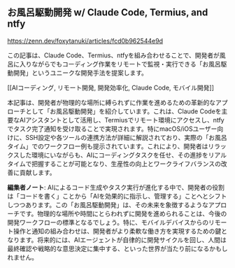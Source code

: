 ## お風呂駆動開発 w/ Claude Code, Termius, and ntfy

https://zenn.dev/foxytanuki/articles/fcd0b962544e9d

この記事は、Claude Code、Termius、ntfyを組み合わせることで、開発者が風呂に入りながらでもコーディング作業をリモートで監視・実行できる「お風呂駆動開発」というユニークな開発手法を提案します。

[[AIコーディング, リモート開発, 開発効率化, Claude Code, モバイル開発]]

本記事は、開発者が物理的な場所に縛られずに作業を進めるための革新的なアプローチとして「お風呂駆動開発」を紹介しています。これは、Claude Codeを主要なAIアシスタントとして活用し、Termiusでリモート環境にアクセスし、ntfyでタスク完了通知を受け取ることで実現されます。特にmacOS/iOSユーザー向けに、SSH設定や各ツールの連携方法が詳細に解説されており、実際の「お風呂タイム」でのワークフロー例も提示されています。これにより、開発者はリラックスした環境にいながらも、AIにコーディングタスクを任せ、その進捗をリアルタイムで把握することが可能となり、生産性の向上とワークライフバランスの改善に貢献します。

**編集者ノート**: AIによるコード生成やタスク実行が進化する中で、開発者の役割は「コードを書く」ことから「AIを効果的に指示し、管理する」ことへとシフトしつつあります。この「お風呂駆動開発」は、その未来を象徴するようなアプローチです。物理的な場所や時間にとらわれずに開発を進められることは、今後の開発ワークフローの標準となるでしょう。特に、モバイルデバイスからのリモート操作と通知の組み合わせは、開発者がより柔軟な働き方を実現するための鍵となります。将来的には、AIエージェントが自律的に開発サイクルを回し、人間は最終確認や戦略的な意思決定に集中する、といった世界が当たり前になるかもしれません。